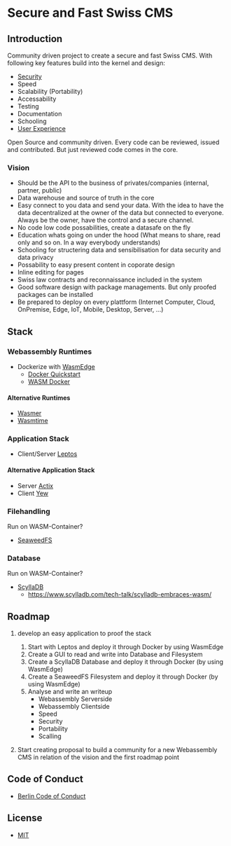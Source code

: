 # Secure and Fast Swiss CMS

## Introduction
Community driven project to create a secure and fast Swiss CMS. With following key features build into the kernel and design:
* [Security](documents/specifications/security.md)
* Speed
* Scalability (Portability)
* Accessability
* Testing
* Documentation
* Schooling
* [User Experience](documents/specifications/user_experience.md)

Open Source and community driven. Every code can be reviewed, issued and contributed. But just reviewed code comes in the core.

### Vision
* Should be the API to the business of privates/companies (internal, partner, public)
* Data warehouse and source of truth in the core
* Easy connect to you data and send your data. With the idea to have the data decentralized at the owner of the data but connected to everyone. Always be the owner, have the control and a secure channel.
* No code low code possabilities, create a datasafe on the fly
* Education whats going on under the hood (What means to share, read only and so on. In a way everybody understands)
* Schooling for structering data and sensibilisation for data security and data privacy
* Possability to easy present content in coporate design
* Inline editing for pages
* Swiss law contracts and reconnaissance included in the system
* Good software design with package managements. But only proofed packages can be installed
* Be prepared to deploy on every plattform (Internet Computer, Cloud, OnPremise, Edge, IoT, Mobile, Desktop, Server, ...)

## Stack
### Webassembly Runtimes
* Dockerize with [WasmEdge](https://github.com/WasmEdge/WasmEdge)
  * [Docker Quickstart](https://wasmedge.org/docs/start/getting-started/quick_start_docker/)
  * [WASM Docker](https://docs.docker.com/desktop/wasm/)

#### Alternative Runtimes
* [Wasmer](https://wasmer.io/)
* [Wasmtime](https://wasmtime.dev/)


### Application Stack
* Client/Server [Leptos](https://www.leptos.dev/)

#### Alternative Application Stack
* Server [Actix](https://actix.rs/)
* Client [Yew](https://yew.rs/)

### Filehandling
Run on WASM-Container?
* [SeaweedFS](https://seaweedfs.github.io/)

### Database
Run on WASM-Container?
* [ScyllaDB](https://www.scylladb.com/)
    * https://www.scylladb.com/tech-talk/scylladb-embraces-wasm/

## Roadmap
1. develop an easy application to proof the stack
   1. Start with Leptos and deploy it through Docker by using WasmEdge
   2. Create a GUI to read and write into Database and Filesystem
   3. Create a ScyllaDB Database and deploy it through Docker (by using WasmEdge)
   4. Create a SeaweedFS Filesystem and deploy it through Docker (by using WasmEdge)
   5. Analyse and write an writeup
      * Webassembly Serverside
      * Webassembly Clientside
      * Speed
      * Security
      * Portability
      * Scalling

2. Start creating proposal to build a community for a new Webassembly CMS in relation of the vision and the first roadmap point

## Code of Conduct
* [Berlin Code of Conduct](https://berlincodeofconduct.org/)

## License
* [MIT](https://mit-license.org/)
